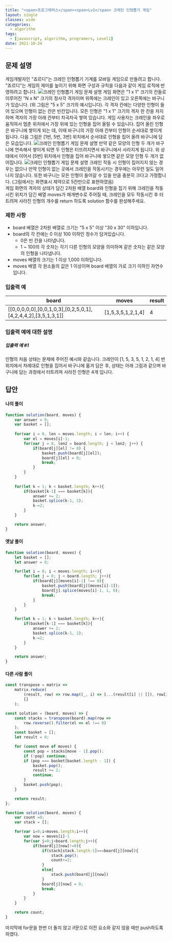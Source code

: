 ```yaml
---
title: "<span>프로그래머스</span><span>Lv1</span> 크레인 인형뽑기 게임"
layout: single
classes: wide
categories:
  - algorithm
tags:
  - [javascript, algorithm, programers, Level1]
date: 2021-10-24
---
```


## 문제 설명
게임개발자인 "죠르디"는 크레인 인형뽑기 기계를 모바일 게임으로 만들려고 합니다.
"죠르디"는 게임의 재미를 높이기 위해 화면 구성과 규칙을 다음과 같이 게임 로직에 반영하려고 합니다.
<img src="../../assets/images/2021-10-24-post-img1.png" title="크레인 인형뽑기 게임 문제 설명" alt="크레인 인형뽑기 게임 문제 설명"/>
게임 화면은 "1 x 1" 크기의 칸들로 이루어진 "N x N" 크기의 정사각 격자이며 위쪽에는 크레인이 있고 오른쪽에는 바구니가 있습니다. (위 그림은 "5 x 5" 크기의 예시입니다). 각 격자 칸에는 다양한 인형이 들어 있으며 인형이 없는 칸은 빈칸입니다. 모든 인형은 "1 x 1" 크기의 격자 한 칸을 차지하며 격자의 가장 아래 칸부터 차곡차곡 쌓여 있습니다. 게임 사용자는 크레인을 좌우로 움직여서 멈춘 위치에서 가장 위에 있는 인형을 집어 올릴 수 있습니다. 집어 올린 인형은 바구니에 쌓이게 되는 데, 이때 바구니의 가장 아래 칸부터 인형이 순서대로 쌓이게 됩니다. 다음 그림은 [1번, 5번, 3번] 위치에서 순서대로 인형을 집어 올려 바구니에 담은 모습입니다.
<img src="../../assets/images/2021-10-24-post-img2.png" title="크레인 인형뽑기 게임 문제 설명" alt="크레인 인형뽑기 게임 문제 설명"/>
만약 같은 모양의 인형 두 개가 바구니에 연속해서 쌓이게 되면 두 인형은 터뜨려지면서 바구니에서 사라지게 됩니다. 위 상태에서 이어서 [5번] 위치에서 인형을 집어 바구니에 쌓으면 같은 모양 인형 두 개가 없어집니다.
<img src="../../assets/images/2021-10-24-post-img3.gif" title="크레인 인형뽑기 게임 문제 설명" alt="크레인 인형뽑기 게임 문제 설명"/>
크레인 작동 시 인형이 집어지지 않는 경우는 없으나 만약 인형이 없는 곳에서 크레인을 작동시키는 경우에는 아무런 일도 일어나지 않습니다. 또한 바구니는 모든 인형이 들어갈 수 있을 만큼 충분히 크다고 가정합니다. (그림에서는 화면표시 제약으로 5칸만으로 표현하였음)  
게임 화면의 격자의 상태가 담긴 2차원 배열 board와 인형을 집기 위해 크레인을 작동시킨 위치가 담긴 배열 moves가 매개변수로 주어질 때, 크레인을 모두 작동시킨 후 터트려져 사라진 인형의 개수를 return 하도록 solution 함수를 완성해주세요.

### 제한 사항
* board 배열은 2차원 배열로 크기는 "5 x 5" 이상 "30 x 30" 이하입니다.
* board의 각 칸에는 0 이상 100 이하인 정수가 담겨있습니다.
    * 0은 빈 칸을 나타냅니다.
    * 1 ~ 100의 각 숫자는 각기 다른 인형의 모양을 의미하며 같은 숫자는 같은 모양의 인형을 나타냅니다.
* moves 배열의 크기는 1 이상 1,000 이하입니다.
* moves 배열 각 원소들의 값은 1 이상이며 board 배열의 가로 크기 이하인 자연수입니다.

### 입출력 예

|board|moves|result|
|-|-|-|
|[[0,0,0,0,0],[0,0,1,0,3],[0,2,5,0,1],[4,2,4,4,2],[3,5,1,3,1]]|[1,5,3,5,1,2,1,4]|4|

### 입출력 예에 대한 설명
##### 입출력 예 #1  
인형의 처음 상태는 문제에 주어진 예시와 같습니다. 크레인이 [1, 5, 3, 5, 1, 2, 1, 4] 번 위치에서 차례대로 인형을 집어서 바구니에 옮겨 담은 후, 상태는 아래 그림과 같으며 바구니에 담는 과정에서 터트려져 사라진 인형은 4개 입니다.

## 답안
#### 나의 풀이
```javascript
function solution(board, moves) {
    var answer = 0;
    var basket = [];
    
    for(var i = 0, len = moves.length; i < len; i++) {
        var el = moves[i]-1;
        for(var j = 0, len2 = board.length; j < len2; j++) {
            if(board[j][el] != 0) {
                basket.push(board[j][el]);
                board[j][el] = 0;
                break;
            }
        }
    }
    
    for(let k = 1; k < basket.length; k++){
        if(basket[k-1] === basket[k]){
            answer += 2;
            basket.splice(k-1, 2);
            k-=2;
        }
    }

    return answer;
}
```

#### 옛날 풀이
```javascript
function solution(board, moves) {
    let basket = [];
    let answer = 0;

    for(let i = 0; i < moves.length; i++){
        for(let j = 0; j < board.length; j++){
            if(board[j][moves[i]-1] !== 0){
                basket.push(board[j][moves[i]-1]);
                board[j].splice(moves[i]-1, 1, 0);
                break;
            }
        }
    }

    for(let k = 1; k < basket.length; k++){
        if(basket[k-1] === basket[k]){
            answer += 2;
            basket.splice(k-1, 2);
            k-=2;
        }
    }

    return answer;
}
```

#### 다른 사람 풀이
```javascript
const transpose = matrix =>
    matrix.reduce(
        (result, row) => row.map((_, i) => [...(result[i] || []), row[i]]),
        []
    );

const solution = (board, moves) => {
    const stacks = transpose(board).map(row =>
        row.reverse().filter(el => el !== 0)
    );
    const basket = [];
    let result = 0;

    for (const move of moves) {
        const pop = stacks[move - 1].pop();
        if (!pop) continue;
        if (pop === basket[basket.length - 1]) {
            basket.pop();
            result += 2;
            continue;
        }
        basket.push(pop);
    }

    return result;
};
```

```javascript
function solution(board, moves) {
    var count =0;
    var stack = [];

    for(var i=0;i<moves.length;i++){
        var now = moves[i]-1
        for(var j=0;j<board.length;j++){
            if(board[j][now]!=0){
                if(stack[stack.length-1]===board[j][now]){
                    stack.pop();
                    count+=2;
                }
                else{
                    stack.push(board[j][now])
                }
                board[j][now] = 0;
                break;
            }
        }
    }

    return count;
}
```
마지막에 for문을 한번 더 돌지 않고 if문으로 이전 요소와 같지 않을 때만 push하도록 하였다.

